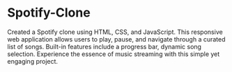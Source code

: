 # Spotify-Clone
Created a Spotify clone using HTML, CSS, and JavaScript. This responsive web application allows users to play, pause, and navigate through a curated list of songs. Built-in features include a progress bar, dynamic song selection. Experience the essence of music streaming with this simple yet engaging project.
